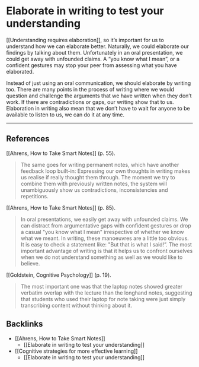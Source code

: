 # Elaborate in writing to test your understanding
[[Understanding requires elaboration]], so it’s important for us to understand how we can elaborate better. Naturally, we could elaborate our findings by talking about them. Unfortunately in an oral presentation, we could get away with unfounded claims. A “you know what I mean”, or a confident gestures may stop your peer from assessing what you have elaborated.

Instead of just using an oral communication, we should elaborate by writing too. There are many points in the process of writing where we would question and challenge the arguments that we have written when they don’t work. If there are contradictions or gaps, our writing show that to us. Elaboration in writing also mean that we don’t have to wait for anyone to be available to listen to us, we can do it at any time. 

---
## References
[[Ahrens, How to Take Smart Notes]] (p. 55).
> The same goes for writing permanent notes, which have another feedback loop built-in: Expressing our own thoughts in writing makes us realise if really thought them through. The moment we try to combine them with previously written notes, the system will unambiguously show us contradictions, inconsistencies and repetitions.

[[Ahrens, How to Take Smart Notes]] (p. 85).
> In oral presentations, we easily get away with unfounded claims. We can distract from argumentative gaps with confident gestures or drop a casual "you know what I mean" irrespective of whether we know what we meant. In writing, these manoeuvres are a little too obvious. It is easy to check a statement like: "But that is what I said!”. The most important advantage of writing is that it helps us to confront ourselves when we do not understand something as well as we would like to believe.

[[Goldstein, Cognitive Psychology]] (p. 19).
> The most important one was that the laptop notes showed greater verbatim overlap with the lecture than the longhand notes, suggesting that students who used their laptop for note taking were just simply transcribing content without thinking about it.

## Backlinks
* [[Ahrens, How to Take Smart Notes]]
	* [[Elaborate in writing to test your understanding]]
* [[Cognitive strategies for more effective learning]]
	* [[Elaborate in writing to test your understanding]]

<!-- #evergreen #thinking -->

<!-- {BearID:82D219C0-7924-4716-8064-27107789F369-3039-0000140475562C4E} -->

